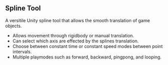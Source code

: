 ## Spline Tool

A versitile Unity spline tool that allows the smooth translation of game objects.

 * Allows movement through rigidbody or manual translation.
 * Can select which axis are effected by the splines translation.
 * Choose between constant time or constant speed modes between point intervals.
 * Multiple playmodes such as forward, backward, pingpong, and looping.
 